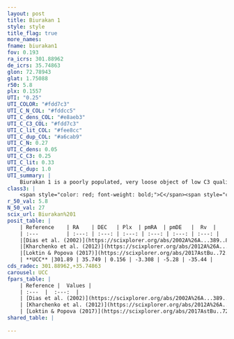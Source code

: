 ```yaml
---
layout: post
title: Biurakan 1
style: style
title_flag: true
more_names: 
fname: biurakan1
fov: 0.193
ra_icrs: 301.88962
de_icrs: 35.74863
glon: 72.78943
glat: 1.75088
r50: 5.8
plx: 0.1557
UTI: "0.25"
UTI_COLOR: "#fdd7c3"
UTI_C_N_COL: "#fddcc5"
UTI_C_dens_COL: "#e8aeb3"
UTI_C_C3_COL: "#fdd7c3"
UTI_C_lit_COL: "#fee8cc"
UTI_C_dup_COL: "#a6cab9"
UTI_C_N: 0.27
UTI_C_dens: 0.05
UTI_C_C3: 0.25
UTI_C_lit: 0.33
UTI_C_dup: 1.0
UTI_summary: |
    Biurakan 1 is a poorly populated, very loose object of low C3 quality. It is poorly studied in the literature, with no articles listed in the last 8 years.
class3: |
    <span style="color: red; font-weight: bold;">C</span><span style="color: red; font-weight: bold;">C</span>
r_50_val: 5.8
N_50_val: 27
scix_url: Biurakan%201
posit_table: |
    | Reference    | RA    | DEC   | Plx  | pmRA  | pmDE   |  Rv  |
    | :---         | :---: | :---: | :---: | :---: | :---: | :---: |
    |[Dias et al. (2002)](https://scixplorer.org/abs/2002A%26A...389..871D) | 301.875 | 35.683 | -- | -2.83 | -4.65 | -9.0 |
    |[Kharchenko et al. (2012)](https://scixplorer.org/abs/2012A%26A...543A.156K) | 301.897 | 35.713 | -- | -3.3 | -6.35 | -- |
    |[Loktin & Popova (2017)](https://scixplorer.org/abs/2017AstBu..72..257L) | 301.875 | 35.713 | -- | -0.391 | -0.929 | -8.0 |
    | **UCC** |301.89 | 35.749 | 0.156 | -3.308 | -5.28 | -35.44 | 
cds_radec: 301.88962,+35.74863
carousel: UCC
fpars_table: |
    | Reference |  Values |
    | :---  |  :---:  |
    | [Dias et al. (2002)](https://scixplorer.org/abs/2002A%26A...389..871D) | `E(B-V)=0.33, Dist=1600.0, Age=7.25` |
    | [Kharchenko et al. (2012)](https://scixplorer.org/abs/2012A%26A...543A.156K) | `e_bv=0.333, distance=1580, log_age=7.035` |
    | [Loktin & Popova (2017)](https://scixplorer.org/abs/2017AstBu..72..257L) | `E(B-V)=0.261, Dmod=12.629, logt=8.92` |
shared_table: |
    
---
```

